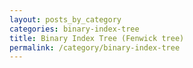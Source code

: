 ```yaml
---
layout: posts_by_category
categories: binary-index-tree
title: Binary Index Tree (Fenwick tree)
permalink: /category/binary-index-tree
---
```

